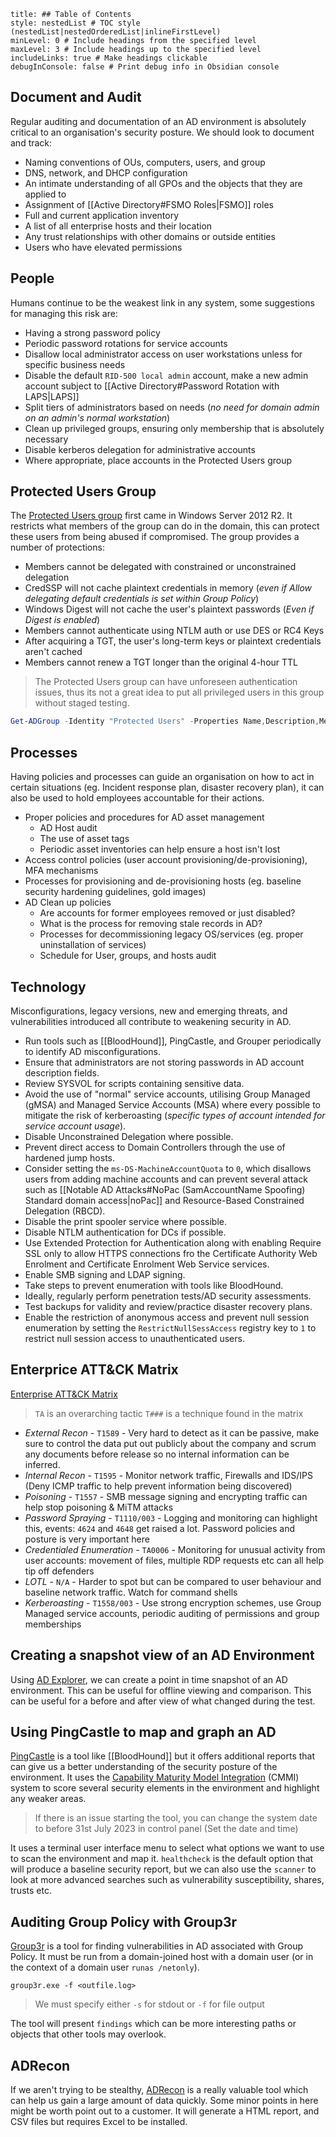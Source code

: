 ```table-of-contents
title: ## Table of Contents
style: nestedList # TOC style (nestedList|nestedOrderedList|inlineFirstLevel)
minLevel: 0 # Include headings from the specified level
maxLevel: 3 # Include headings up to the specified level
includeLinks: true # Make headings clickable
debugInConsole: false # Print debug info in Obsidian console
```
## Document and Audit
Regular auditing and documentation of an AD environment is absolutely critical to an organisation's security posture. We should look to document and track:
- Naming conventions of OUs, computers, users, and group
- DNS, network, and DHCP configuration
- An intimate understanding of all GPOs and the objects that they are applied to
- Assignment of [[Active Directory#FSMO Roles|FSMO]] roles
- Full and current application inventory
- A list of all enterprise hosts and their location
- Any trust relationships with other domains or outside entities
- Users who have elevated permissions

## People
Humans continue to be the weakest link in any system, some suggestions for managing this risk are:
- Having a strong password policy
- Periodic password rotations for service accounts
- Disallow local administrator access on user workstations unless for specific business needs
- Disable the default `RID-500 local admin` account, make a new admin account subject to [[Active Directory#Password Rotation with LAPS|LAPS]]
- Split tiers of administrators based on needs (*no need for domain admin on an admin's normal workstation*)
- Clean up privileged groups, ensuring only membership that is absolutely necessary
- Disable kerberos delegation for administrative accounts
- Where appropriate, place accounts in the Protected Users group

## Protected Users Group
The [Protected Users group](https://docs.microsoft.com/en-us/windows-server/security/credentials-protection-and-management/protected-users-security-group) first came in Windows Server 2012 R2. It restricts what members of the group can do in the domain, this can protect these users from being abused if compromised. The group provides a number of protections:
- Members cannot be delegated with constrained or unconstrained delegation
- CredSSP will not cache plaintext credentials in memory (*even if Allow delegating default credentials is set within Group Policy*)
- Windows Digest will not cache the user's plaintext passwords (*Even if Digest is enabled*)
- Members cannot authenticate using NTLM auth or use DES or RC4 Keys
- After acquiring a TGT, the user's long-term keys or plaintext credentials aren't cached
- Members cannot renew a TGT longer than the original 4-hour TTL
> The Protected Users group can have unforeseen authentication issues, thus its not a great idea to put all privileged users in this group without staged testing.

```PowerShell
Get-ADGroup -Identity "Protected Users" -Properties Name,Description,Members
```

## Processes
Having policies and processes can guide an organisation on how to act in certain situations (eg. Incident response plan, disaster recovery plan), it can also be used to hold employees accountable for their actions. 
- Proper policies and procedures for AD asset management
	- AD Host audit
	- The use of asset tags
	- Periodic asset inventories can help ensure a host isn't lost
- Access control policies (user account provisioning/de-provisioning), MFA mechanisms
- Processes for provisioning and de-provisioning hosts (eg. baseline security hardening guidelines, gold images)
- AD Clean up policies
	- Are accounts for former employees removed or just disabled?
	- What is the process for removing stale records in AD?
	- Processes for decommissioning legacy OS/services (eg. proper uninstallation of services)
	- Schedule for User, groups, and hosts audit

## Technology
Misconfigurations, legacy versions, new and emerging threats, and vulnerabilities introduced all contribute to weakening security in AD.
- Run tools such as [[BloodHound]], PingCastle, and Grouper periodically to identify AD misconfigurations.
- Ensure that administrators are not storing passwords in AD account description fields.
- Review SYSVOL for scripts containing sensitive data.
- Avoid the use of "normal" service accounts, utilising Group Managed (gMSA) and Managed Service Accounts (MSA) where every possible to mitigate the risk of kerberoasting (*specific types of account intended for service account usage*).
- Disable Unconstrained Delegation where possible.
- Prevent direct access to Domain Controllers through the use of hardened jump hosts.
- Consider setting the `ms-DS-MachineAccountQuota` to `0`, which disallows users from adding machine accounts and can prevent several attack such as [[Notable AD Attacks#NoPac (SamAccountName Spoofing) Standard domain access|noPac]] and Resource-Based Constrained Delegation (RBCD).
- Disable the print spooler service where possible.
- Disable NTLM authentication for DCs if possible.
- Use Extended Protection for Authentication along with enabling Require SSL only to allow HTTPS connections fro the Certificate Authority Web Enrolment and Certificate Enrolment Web Service services.
- Enable SMB signing and LDAP signing.
- Take steps to prevent enumeration with tools like BloodHound.
- Ideally, regularly perform penetration tests/AD security assessments.
- Test backups for validity and review/practice disaster recovery plans.
- Enable the restriction of anonymous access and prevent null session enumeration by setting the `RestrictNullSessAccess` registry key to `1` to restrict null session access to unauthenticated users.

## Enterprice ATT&CK Matrix
[Enterprise ATT&CK Matrix](https://attack.mitre.org/tactics/enterprise/)
> `TA` is an overarching tactic
> `T###` is a technique found in the matrix

- *External Recon* - `T1589` - Very hard to detect as it can be passive, make sure to control the data put out publicly about the company and scrum any documents before release so no internal information can be inferred.
- *Internal Recon* - `T1595` - Monitor network traffic, Firewalls and IDS/IPS (Deny ICMP traffic to help prevent information being discovered)
- *Poisoning* - `T1557` - SMB message signing and encrypting traffic can help stop poisoning & MiTM attacks
- *Password Spraying* - `T1110/003` - Logging and monitoring can highlight this, events: `4624` and `4648` get raised a lot. Password policies and posture is very important here
- *Credentialed Enumeration* - `TA0006` - Monitoring for unusual activity from user accounts: movement of files, multiple RDP requests etc can all help tip off defenders
- *LOTL* - `N/A` - Harder to spot but can be compared to user behaviour and baseline network traffic. Watch for command shells
- *Kerberoasting* - `T1558/003` - Use strong encryption schemes, use Group Managed service accounts, periodic auditing of permissions and group memberships

## Creating a snapshot view of an AD Environment
Using [AD Explorer](https://docs.microsoft.com/en-us/sysinternals/downloads/adexplorer), we can create a point in time snapshot of an AD environment. This can be useful for offline viewing and comparison. This can be useful for a before and after view of what changed during the test.

## Using PingCastle to map and graph an AD
[PingCastle](https://www.pingcastle.com/documentation/) is a tool like [[BloodHound]] but it offers additional reports that can give us a better understanding of the security posture of the environment. It uses the [Capability Maturity Model Integration](https://en.wikipedia.org/wiki/Capability_Maturity_Model_Integration) (CMMI) system to score several security elements in the environment and highlight any weaker areas.
> If there is an issue starting the tool, you can change the system date to before 31st July 2023 in control panel (Set the date and time)

It uses a terminal user interface menu to select what options we want to use to scan the environment and map it.
`healthcheck` is the default option that will produce a baseline security report, but we can also use the `scanner` to look at more advanced searches such as vulnerability susceptibility, shares, trusts etc.

## Auditing Group Policy with Group3r
[Group3r](https://github.com/Group3r/Group3r) is a tool for finding vulnerabilities in AD associated with Group Policy. It must be run from a domain-joined host with a domain user (or in the context of a domain user `runas /netonly`).
```Batch
group3r.exe -f <outfile.log>
```
> We must specify either `-s` for stdout or `-f` for file output

The tool will present `findings` which can be more interesting paths or objects that other tools may overlook.

## ADRecon
If we aren't trying to be stealthy, [ADRecon](https://github.com/adrecon/ADRecon) is a really valuable tool which can help us gain a large amount of data quickly. Some minor points in here might be worth point out to a customer. It will generate a HTML report, and CSV files but requires Excel to be installed.